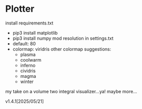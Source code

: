 # Plotter

install requirements.txt
- pip3 install matplotlib
- pip3 install numpy
mod resolution in settings.txt
- default: 80
- colormap: viridris
other colormap suggestions:
    - plasma
    - coolwarm
    - inferno
    - cividris
    - magma
    - winter

<RUN SHELL ONLY>



my take on a volume two integral visualizer...ya! 
maybe more...

v1.4.1[2025/05/21]